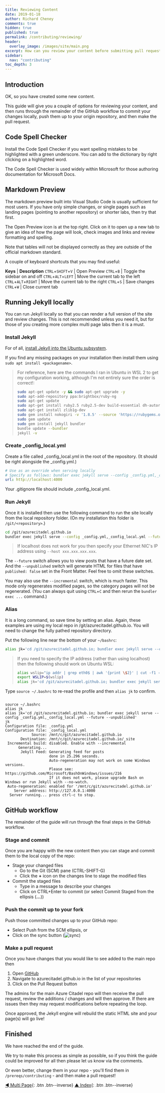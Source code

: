 ```yaml
---
title: Reviewing Content
date: 2019-01-18
author: Richard Cheney
comments: true
hidden: true
published: true
permalink: /contributing/reviewing/
header:
  overlay_image: /images/site/main.png
excerpt: How can you review your content before submitting pull requests?
sidebar:
  nav: "contributing"
toc_depth: 3
---
```


## Introduction

OK, so you have created some new content.

This guide will give you a couple of options for reviewing your content, and then runs through the remainder of the GitHub workflow to commit your changes locally, push them up to your origin repository, and then make the pull request.

## Code Spell Checker

Install the Code Spell Checker if you want spelling mistakes to be highlighted with a green underscore.  You can add to the dictionary by right clicking on a highlighted word.

The Code Spell Checker is used widely within Microsoft for those authoring documentation for Microsoft Docs.

## Markdown Preview

The markdown preview built into Visual Studio Code is usually sufficient for most users. If you have only simple changes, or single pages such as landing pages (pointing to another repository) or shorter labs, then try that first.

The Open Preview icon is at the top right.  Click on it to open up a new tab to give an idea of how the page will look, check images and links and review formatting and spelling.

Note that tables will not be displayed correctly as they are outside of the official markdown standard.

A couple of keyboard shortcuts that you may find useful:

**Keys** | **Description**
`CTRL`+`SHIFT`+`V` | Open Preview
`CTRL`+`B` | Toggle the sidebar on and off
`CTRL`+`ALT`+`LEFT` | Move the current tab to the left
`CTRL`+`ALT`+`RIGHT` | Move the current tab to the right
`CTRL`+`S` | Save changes
`CTRL`+`W` | Close current tab

## Running Jekyll locally

You can run Jekyll locally so that you can render a full version of the site and review changes.  This is not recommended unless you need it, but for those of you creating more complex multi page labs then it is a must.

### Install Jekyll

For of all, [install Jekyll into the Ubuntu subsystem](https://jekyllrb.com/docs/installation/windows/#installation-via-bash-on-windows-10).

If you find any missing packages on your installation then install them using `sudo apt install <packagename>`.

> For reference, here are the commands I ran in Ubuntu in WSL 2 to get my configuration working, although I'm not entirely sure the order is correct!:
>
> ```bash
> sudo apt-get update -y && sudo apt-get upgrade -y
> sudo apt-add-repository ppa:brightbox/ruby-ng
> sudo apt-get update
> sudo apt-get install ruby2.5 ruby2.5-dev build-essential dh-autoreconf
> sudo apt-get install zlib1g-dev
> sudo gem install nokogiri -v '1.8.5' --source 'https://rubygems.org/'
> sudo gem update
> sudo gem install jekyll bundler
> bundle update --bundler
> jekyll -v
> ```

### Create _config_local.yml

Create a file called _config_local.yml in the root of the repository.  (It should be right alongside the _config.yml.)

```yaml
# Use as an override when serving locally
# Specify as follows: bundler exec jekyll serve --config _config.yml,_config_local.yml
url: http://localhost:4000
```

Your .gitignore file should include _config_local.yml.

### Run Jekyll

Once it is installed then use the following command to run the site locally from the local repository folder. (On my installation this folder is `/git/<repository>`.)

```bash
cd /git/azurecitadel.github.io
bundler exec jekyll serve --config _config.yml,_config_local.yml --future --unpublished'
```

> If localhost does not work for you then specify your Ethernet NIC's IP address using `--host xxx.xxx.xxx.xxx`.

The `--future` switch allows you to view posts that have a future date set. And the `--unpublished` switch will generate HTML for files that have `published: false` set in the Front Matter. Feel free to omit these switches.

You may also use the `--incremental` switch, which is much faster.  This mode only regenerates modified pages, so the category pages will not be regenerated. (You can always quit using `CTRL`+`C` and then rerun the `bundler exec ...` command.)

### Alias

It is a long command, so save time by setting an alias.  Again, these examples are using my local repo in /git/azurecitadel.github.io. You will need to change the fully pathed repository directory.

Put the following line near the bottom of your `~/bashrc`:

```bash
alias jk='cd /git/azurecitadel.github.io; bundler exec jekyll serve --config _config.yml,_config_local.yml --future --unpublished'
```

> If you need to specify the IP address (rather than using localhost) then the following should work on Ubuntu WSL:
>
> ```bash
> alias wslip="ip addr | grep eth0$ | awk '{print \$2}' | cut -f1 -d/"
> export WSLIP=$(wslip)
> alias jk='cd /git/azurecitadel.github.io; bundler exec jekyll serve --host $WSLIP --config _config.yml,_config_local.yml --future --unpublished'
> ```

Type `source ~/.bashrc` to re-read the profile and then `alias jk` to confirm.

<pre class="language-bash command-line" data-output="3,5-99" data-prompt="$"><code>
source ~/.bashrc
alias jk
alias jk='cd /git/azurecitadel.github.io; bundler exec jekyll serve --config _config.yml,_config_local.yml --future --unpublished'
jk
Configuration file: _config.yml
Configuration file: _config_local.yml
            Source: /mnt/c/git/azurecitadel.github.io
       Destination: /mnt/c/git/azurecitadel.github.io/_site
 Incremental build: disabled. Enable with --incremental
      Generating...
       Jekyll Feed: Generating feed for posts
                    done in 25.296 seconds.
                    Auto-regeneration may not work on some Windows versions.
                    Please see: https://github.com/Microsoft/BashOnWindows/issues/216
                    If it does not work, please upgrade Bash on Windows or run Jekyll with --no-watch.
 Auto-regeneration: enabled for '/mnt/c/git/azurecitadel.github.io'
    Server address: http://127.0.0.1:4000
  Server running... press ctrl-c to stop.
</code></pre>

## GitHub workflow

The remainder of the guide will run through the final steps in the GitHub workflow.

### Stage and commit

Once you are happy with the new content then you can stage and commit them to the local copy of the repo:

* Stage your changed files
    * Go to the Git (SCM) pane (CTRL-SHIFT-G)
    * Click the **+** icon on the changes line to stage the modified files
* Commit the staged files
    * Type in a message to describe your changes
    * Click on CTRL+Enter to commit (or select Commit Staged from the ellipsis (**...**))

### Push the commit up to your fork

Push those committed changes up to your GitHub repo:

* Select Push from the SCM ellipsis, or
* Click on the sync button (![sync](/prereqs/contributing/images/sync.png))

### Make a pull request

Once you have changes that you would like to see added to the main repo then

1. Open <a href="https://github.com/" target="_blank">GitHub</a>
1. Navigate to azurecitadel.github.io in the list of your repositories
1. Click on the Pull Request button

The admins for the main Azure Citadel repo will then receive the pull request, review the additions / changes and will then approve.  If there are issues then they may request modifications before repeating the loop.

Once approved, the Jekyll engine will rebuild the static HTML site and your page(s) will go live!

## Finished

We have reached the end of the guide.

We try to make this process as simple as possible, so if you think the guide could be improved for all then please let us know via the comments.

Or even better, change them in your repo - you'll find them in `/prereqs/contributing` - and then make a pull request!

[◄ Multi Page](../multipage){: .btn .btn--inverse} [▲ Index](../#index){: .btn .btn--inverse}
